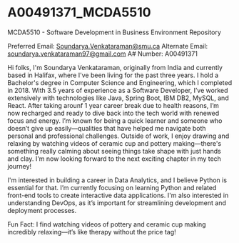 # A00491371_MCDA5510
MCDA5510 - Software Development in Business Environment Repository

Preferred Email: Soundarya.Venkataraman@smu.ca
Alternate Email: soundarya.venkataraman97@gmail.com
A# Number: A00491371

Hi folks, I'm Soundarya Venkataraman, originally from India and currently based in Halifax, where I've been living for the past three years. I hold a Bachelor's degree in Computer Science and Engineering, which I completed in 2018. With 3.5 years of experience as a Software Developer, I’ve worked extensively with technologies like Java, Spring Boot, IBM DB2, MySQL, and React. After taking arounf 1 year career break due to health reasons, I’m now recharged and ready to dive back into the tech world with renewed focus and energy. I’m known for being a quick learner and someone who doesn’t give up easily—qualities that have helped me navigate both personal and professional challenges. Outside of work, I enjoy drawing and relaxing by watching videos of ceramic cup and pottery making—there's something really calming about seeing things take shape with just hands and clay. I'm now looking forward to the next exciting chapter in my tech journey!

I'm interested in building a career in Data Analytics, and I believe Python is essential for that. I’m currently focusing on learning Python and related front-end tools to create interactive data applications. I'm also interested in understanding DevOps, as it’s important for streamlining development and deployment processes.

Fun Fact: I find watching videos of pottery and ceramic cup making incredibly relaxing—it’s like therapy without the price tag!
